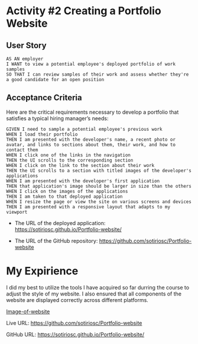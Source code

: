 ﻿# Activity #2 Creating a Portfolio Website 

## User Story

```
AS AN employer
I WANT to view a potential employee's deployed portfolio of work samples
SO THAT I can review samples of their work and assess whether they're a good candidate for an open position
```


## Acceptance Criteria

Here are the critical requirements necessary to develop a portfolio that satisfies a typical hiring manager’s needs:

```
GIVEN I need to sample a potential employee's previous work
WHEN I load their portfolio
THEN I am presented with the developer's name, a recent photo or avatar, and links to sections about them, their work, and how to contact them
WHEN I click one of the links in the navigation
THEN the UI scrolls to the corresponding section
WHEN I click on the link to the section about their work
THEN the UI scrolls to a section with titled images of the developer's applications
WHEN I am presented with the developer's first application
THEN that application's image should be larger in size than the others
WHEN I click on the images of the applications
THEN I am taken to that deployed application
WHEN I resize the page or view the site on various screens and devices
THEN I am presented with a responsive layout that adapts to my viewport
```

* The URL of the deployed application: https://sotiriosc.github.io/Portfolio-website/

* The URL of the GitHub repository: https://github.com/sotiriosc/Portfolio-website


# My Expirience

I did my best to utilize the tools I have acquired so far durring the course to adjust the style of my website. I also ensured that all components of the website are displayed correctly across different platforms. 

[Image-of-website](./Main/assets/images/Screenshot_20230102_205856_Chrome.jpg)

Live URL: https://github.com/sotiriosc/Portfolio-website

GitHub URL: https://sotiriosc.github.io/Portfolio-website/